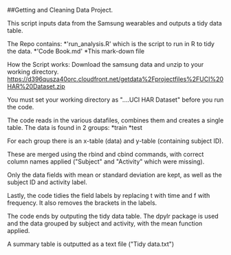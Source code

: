 ##Getting and Cleaning Data Project.

This script inputs data from the Samsung wearables and outputs a tidy  data table.

The Repo contains:
*'run_analysis.R' which is the script to run in R to tidy the data.
*'Code Book.md'
*This mark-down file

How the Script works:
Download the samsung data and unzip to your working directory. 
https://d396qusza40orc.cloudfront.net/getdata%2Fprojectfiles%2FUCI%20HAR%20Dataset.zip 

You must set
your working directory as "....UCI HAR Dataset" before you run the code.

The code reads in the various datafiles, combines them and creates a single table.
The data is found in 2 groups:
*train
*test

For each group there is an x-table (data) and y-table (containing subject ID).

These are merged using the rbind and cbind commands, with correct column names applied ("Subject" and "Activity" which were missing).

Only the data fields with mean or standard deviation are kept, as well as the subject ID and activity label.

Lastly, the code tidies the field labels by replacing t with time and f with frequency.
It also removes the brackets in the labels.

The code ends by outputing the tidy data table. The dpylr package is used
and the data grouped by subject and activity, with the mean function applied.

A summary table is outputted as a text file ("Tidy data.txt")